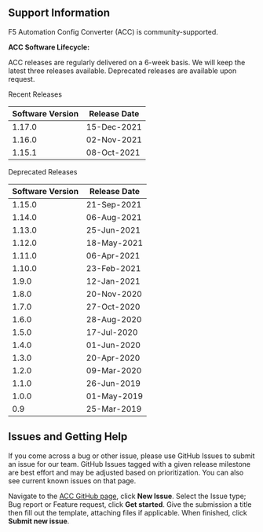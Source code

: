 ## Support Information

F5 Automation Config Converter (ACC) is community-supported.

**ACC Software Lifecycle:**

ACC releases are regularly delivered on a 6-week basis. We will keep the latest three releases available. Deprecated releases are available upon request.


Recent Releases

| Software Version | Release Date        |
| ---------------- | ------------------- |
| 1.17.0           | 15-Dec-2021         |
| 1.16.0           | 02-Nov-2021         |
| 1.15.1           | 08-Oct-2021         |


Deprecated Releases

| Software Version | Release Date        |
| ---------------- | ------------------- |
| 1.15.0           | 21-Sep-2021         |
| 1.14.0           | 06-Aug-2021         |
| 1.13.0           | 25-Jun-2021         |
| 1.12.0           | 18-May-2021         |
| 1.11.0           | 06-Apr-2021         |
| 1.10.0           | 23-Feb-2021         |
| 1.9.0            | 12-Jan-2021         |
| 1.8.0            | 20-Nov-2020         |
| 1.7.0            | 27-Oct-2020         |
| 1.6.0            | 28-Aug-2020         |
| 1.5.0            | 17-Jul-2020         |
| 1.4.0            | 01-Jun-2020         |
| 1.3.0            | 20-Apr-2020         |
| 1.2.0            | 09-Mar-2020         |
| 1.1.0            | 26-Jun-2019         |
| 1.0.0            | 01-May-2019         |
| 0.9              | 25-Mar-2019         |


## Issues and Getting Help

If you come across a bug or other issue, please use GitHub Issues to submit an issue for our team.
GitHub Issues tagged with a given release milestone are best effort and may be adjusted based on prioritization.
You can also see current known issues on that page.

Navigate to the [ACC GitHub page](https://github.com/f5devcentral/f5-automation-config-converter/issues), click **New Issue**.
Select the Issue type; Bug report or Feature request, click **Get started**.
Give the submission a title then fill out the template, attaching files if applicable.
When finished, click **Submit new issue**.